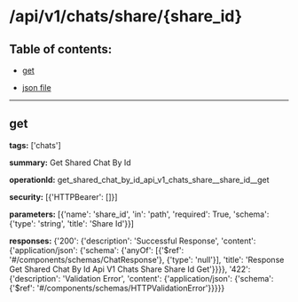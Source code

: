 # /api/v1/chats/share/{share_id}

## Table of contents:
- [get](#get)

- [json file](./_api_v1_chats_share_{share_id}.json)

---
<a name="get"></a>
## get

**tags:** ['chats']

**summary:** Get Shared Chat By Id

**operationId:** get_shared_chat_by_id_api_v1_chats_share__share_id__get

**security:** [{'HTTPBearer': []}]

**parameters:** [{'name': 'share_id', 'in': 'path', 'required': True, 'schema': {'type': 'string', 'title': 'Share Id'}}]

**responses:** {'200': {'description': 'Successful Response', 'content': {'application/json': {'schema': {'anyOf': [{'$ref': '#/components/schemas/ChatResponse'}, {'type': 'null'}], 'title': 'Response Get Shared Chat By Id Api V1 Chats Share  Share Id  Get'}}}}, '422': {'description': 'Validation Error', 'content': {'application/json': {'schema': {'$ref': '#/components/schemas/HTTPValidationError'}}}}}

